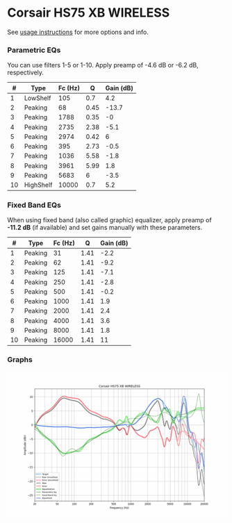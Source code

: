# Corsair HS75 XB WIRELESS
See [usage instructions](https://github.com/jaakkopasanen/AutoEq#usage) for more options and info.

### Parametric EQs
You can use filters 1-5 or 1-10. Apply preamp of -4.6 dB or -6.2 dB, respectively.

|   # | Type      |   Fc (Hz) |    Q |   Gain (dB) |
|-----|-----------|-----------|------|-------------|
|   1 | LowShelf  |       105 | 0.7  |         4.2 |
|   2 | Peaking   |        68 | 0.45 |       -13.7 |
|   3 | Peaking   |      1788 | 0.35 |        -0   |
|   4 | Peaking   |      2735 | 2.38 |        -5.1 |
|   5 | Peaking   |      2974 | 0.42 |         6   |
|   6 | Peaking   |       395 | 2.73 |        -0.5 |
|   7 | Peaking   |      1036 | 5.58 |        -1.8 |
|   8 | Peaking   |      3961 | 5.99 |         1.8 |
|   9 | Peaking   |      5683 | 6    |        -3.5 |
|  10 | HighShelf |     10000 | 0.7  |         5.2 |

### Fixed Band EQs
When using fixed band (also called graphic) equalizer, apply preamp of **-11.2 dB** (if available) and set gains manually with these parameters.

|   # | Type    |   Fc (Hz) |    Q |   Gain (dB) |
|-----|---------|-----------|------|-------------|
|   1 | Peaking |        31 | 1.41 |        -2.2 |
|   2 | Peaking |        62 | 1.41 |        -9.2 |
|   3 | Peaking |       125 | 1.41 |        -7.1 |
|   4 | Peaking |       250 | 1.41 |        -2.8 |
|   5 | Peaking |       500 | 1.41 |        -0.2 |
|   6 | Peaking |      1000 | 1.41 |         1.9 |
|   7 | Peaking |      2000 | 1.41 |         2.4 |
|   8 | Peaking |      4000 | 1.41 |         3.6 |
|   9 | Peaking |      8000 | 1.41 |         1.8 |
|  10 | Peaking |     16000 | 1.41 |        11   |

### Graphs
![](./Corsair%20HS75%20XB%20WIRELESS.png)
